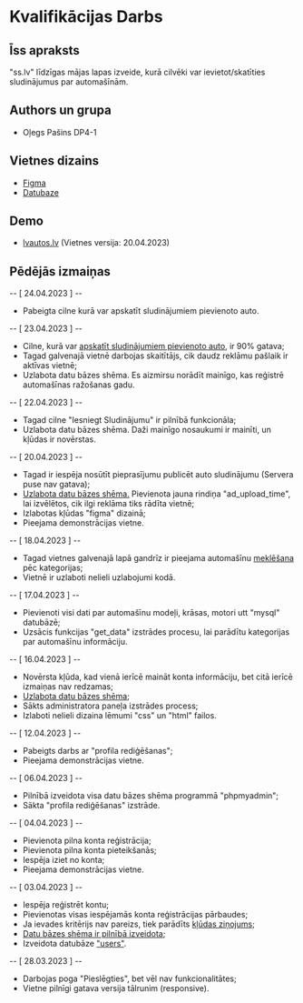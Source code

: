 # Kvalifikācijas Darbs

## Īss apraksts

"ss.lv" līdzīgas mājas lapas izveide, kurā cilvēki var ievietot/skatīties sludinājumus par automašīnām.

## Authors un grupa

- Oļegs Pašins DP4-1

## Vietnes dizains

- [Figma](https://www.figma.com/file/l4KA0CRIgfZCrlIokoBjvP/LatvianCars?node-id=0-1&t=HQsF8kvIfpJ1Mi9p-0)
- [Datubaze](https://imgur.com/a/4F3WL2e)

## Demo

- [lvautos.lv](http://lvautos.turboline.lv/) (Vietnes versija: 20.04.2023)

## Pēdējās izmaiņas

-- [ 24.04.2023 ] --

- Pabeigta cilne kurā var apskatīt sludinājumiem pievienoto auto.

-- [ 23.04.2023 ] --

- Cilne, kurā var [apskatīt sludinājumiem pievienoto auto](https://imgur.com/a/qW4YLhP), ir 90% gatava;
- Tagad galvenajā vietnē darbojas skaitītājs, cik daudz reklāmu pašlaik ir aktīvas vietnē;
- Uzlabota datu bāzes shēma. Es aizmirsu norādīt mainīgo, kas reģistrē automašīnas ražošanas gadu.

-- [ 22.04.2023 ] --

- Tagad cilne "Iesniegt Sludinājumu" ir pilnībā funkcionāla;
- Uzlabota datu bāzes shēma. Daži mainīgo nosaukumi ir mainīti, un kļūdas ir novērstas.

-- [ 20.04.2023 ] --

- Tagad ir iespēja nosūtīt pieprasījumu publicēt auto sludinājumu (Servera puse nav gatava);
- [Uzlabota datu bāzes shēma.](https://imgur.com/a/4F3WL2e) Pievienota jauna rindiņa "ad_upload_time", lai izvēlētos, cik ilgi reklāma tiks rādīta vietnē;
- Izlabotas kļūdas "figma" dizainā;
- Pieejama demonstrācijas vietne.

-- [ 18.04.2023 ] --

- Tagad vietnes galvenajā lapā gandrīz ir pieejama automašīnu [meklēšana](https://imgur.com/a/6OM5hHK) pēc kategorijas;
- Vietnē ir uzlaboti nelieli uzlabojumi kodā.

-- [ 17.04.2023 ] --

- Pievienoti visi dati par automašīnu modeļi, krāsas, motori utt "mysql" datubāzē;
- Uzsācis funkcijas "get_data" izstrādes procesu, lai parādītu kategorijas par automašīnu informāciju.

-- [ 16.04.2023 ] --

- Novērsta kļūda, kad vienā ierīcē maināt konta informāciju, bet citā ierīcē izmaiņas nav redzamas;
- [Uzlabota datu bāzes shēma](https://imgur.com/a/4F3WL2e);
- Sākts administratora paneļa izstrādes process;
- Izlaboti nelieli dizaina lēmumi "css" un "html" failos.

-- [ 12.04.2023 ] --

- Pabeigts darbs ar "profila rediģēšanas";
- Pieejama demonstrācijas vietne.

-- [ 06.04.2023 ] --

- Pilnībā izveidota visa datu bāzes shēma programmā "phpmyadmin";
- Sākta "profila rediģēšanas" izstrāde.

-- [ 04.04.2023 ] --

- Pievienota pilna konta reģistrācija;
- Pievienota pilna konta pieteikšanās;
- Iespēja iziet no konta;
- Pieejama demonstrācijas vietne.

-- [ 03.04.2023 ] --

- Iespēja reģistrēt kontu;
- Pievienotas visas iespējamās konta reģistrācijas pārbaudes;
- Ja ievades kritērijs nav pareizs, tiek parādīts [kļūdas ziņojums](https://imgur.com/a/a6krhMo);
- [Datu bāzes shēma ir pilnībā izveidota](https://imgur.com/a/4F3WL2e);
- Izveidota datubāze ["users"](https://imgur.com/a/fGJd0Dp).

-- [ 28.03.2023 ] --

- Darbojas poga "Pieslēgties", bet vēl nav funkcionalitātes;
- Vietne pilnīgi gatava versija tālrunim (responsive).
